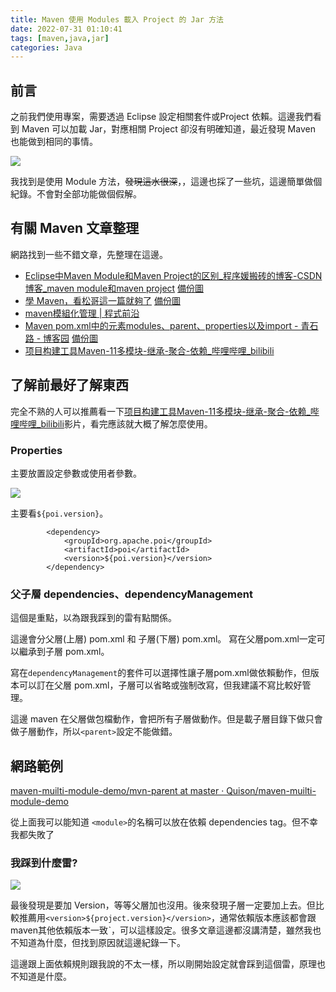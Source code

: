 ```yaml
---
title: Maven 使用 Modules 載入 Project 的 Jar 方法
date: 2022-07-31 01:10:41
tags: [maven,java,jar]
categories: Java
---
```



## 前言

之前我們使用專案，需要透過 Eclipse 設定相關套件或Project 依賴。這邊我們看到 Maven 可以加載 Jar，對應相關 Project 卻沒有明確知道，最近發現 Maven 也能做到相同的事情。

![](https://i.imgur.com/Atng1B7.png)

我找到是使用 Module 方法，~~發現這水很深~~，，這邊也採了一些坑，這邊簡單做個紀錄。不會對全部功能做個假解。

<!--more-->

## 有關 Maven 文章整理

網路找到一些不錯文章，先整理在這邊。

- [Eclipse中Maven Module和Maven Project的区别_程序媛搬砖的博客-CSDN博客_maven module和maven project](https://blog.csdn.net/Love666Code/article/details/78859408) [備份圖](https://user-images.githubusercontent.com/6058558/168426302-901faf8e-6097-4281-b590-fd224e29ee17.png)
- [學 Maven，看松哥這一篇就夠了](https://mp.weixin.qq.com/s/9aMRFEXbh0-usVE96uZ8Ag) [備份圖](https://user-images.githubusercontent.com/6058558/168426263-0ef91223-486a-4529-b57c-0913a69837b6.png)
- [maven模組化管理 | 程式前沿](https://codertw.com/%E7%A8%8B%E5%BC%8F%E8%AA%9E%E8%A8%80/535965/)
- [Maven pom.xml中的元素modules、parent、properties以及import - 青石路 - 博客园](https://www.cnblogs.com/youzhibing/p/5427130.html) [備份圖](https://user-images.githubusercontent.com/6058558/168426381-081a8ddc-e2ad-4c17-9c5b-ac920b07a16a.png)
- [项目构建工具Maven-11多模块-继承-聚合-依赖_哔哩哔哩_bilibili](https://www.bilibili.com/video/BV1Th411Z76q)


## 了解前最好了解東西

完全不熟的人可以推薦看一下[项目构建工具Maven-11多模块-继承-聚合-依赖_哔哩哔哩_bilibili](https://www.bilibili.com/video/BV1Th411Z76q)影片，看完應該就大概了解怎麼使用。

### Properties

主要放置設定參數或使用者參數。

![](https://i.imgur.com/vuJ2wAv.png)

主要看`${poi.version}`。

```xml=
		<dependency>
			<groupId>org.apache.poi</groupId>
			<artifactId>poi</artifactId>
			<version>${poi.version}</version>
		</dependency>
```


### 父子層 dependencies、dependencyManagement

這個是重點，以為跟我踩到的雷有點關係。

這邊會分父層(上層) pom.xml 和 子層(下層) pom.xml。
寫在父層pom.xml一定可以繼承到子層 pom.xml。

寫在`dependencyManagement`的套件可以選擇性讓子層pom.xml做依賴動作，但版本可以訂在父層 pom.xml，子層可以省略或強制改寫，但我建議不寫比較好管理。

這邊 maven 在父層做包檔動作，會把所有子層做動作。但是載子層目錄下做只會做子層動作，所以`<parent>`設定不能做錯。


## 網路範例

[maven-muilti-module-demo/mvn-parent at master · Quison/maven-muilti-module-demo](https://github.com/Quison/maven-muilti-module-demo/tree/master/mvn-parent)

從上面我可以能知道 `<module>`的名稱可以放在依賴 dependencies tag。但不幸我都失敗了

### 我踩到什麼雷?

![](https://i.imgur.com/9OONdT6.png)


最後發現是要加 Version，等等父層加也沒用。後來發現子層一定要加上去。但比較推薦用`<version>${project.version}</version>`，通常依賴版本應該都會跟 maven其他依賴版本一致ˋ，可以這樣設定。很多文章這邊都沒講清楚，雖然我也不知道為什麼，但找到原因就這邊紀錄一下。


這邊跟上面依賴規則跟我說的不太一樣，所以剛開始設定就會踩到這個雷，原理也不知道是什麼。